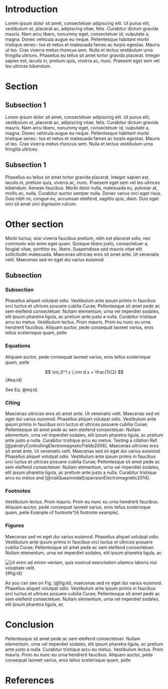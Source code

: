 # Introduction

Lorem ipsum dolor sit amet, consectetuer adipiscing elit. Ut
purus elit, vestibulum ut, placerat ac, adipiscing vitae, felis.
Curabitur dictum gravida mauris. Nam arcu libero, nonummy
eget, consectetuer id, vulputate a, magna. Donec vehicula
augue eu neque. Pellentesque habitant morbi tristique senec-
tus et netus et malesuada fames ac turpis egestas. Mauris
ut leo. Cras viverra metus rhoncus sem. Nulla et lectus
vestibulum urna fringilla ultrices. Phasellus eu tellus sit amet
tortor gravida placerat. Integer sapien est, iaculis in, pretium
quis, viverra ac, nunc. Praesent eget sem vel leo ultrices
bibendum.

# Section

## Subsection 1

Lorem ipsum dolor sit amet, consectetuer adipiscing elit. Ut
purus elit, vestibulum ut, placerat ac, adipiscing vitae, felis.
Curabitur dictum gravida mauris. Nam arcu libero, nonummy
eget, consectetuer id, vulputate a, magna. Donec vehicula
augue eu neque. Pellentesque habitant morbi tristique senec-
tus et netus et malesuada fames ac turpis egestas. Mauris
ut leo. Cras viverra metus rhoncus sem. Nulla et lectus
vestibulum urna fringilla ultrices.

## Subsection 1

Phasellus eu tellus sit amet
tortor gravida placerat. Integer sapien est, iaculis in, pretium
quis, viverra ac, nunc. Praesent eget sem vel leo ultrices
bibendum. Aenean faucibus. Morbi dolor nulla, malesuada
eu, pulvinar at, mollis ac, nulla. Curabitur auctor semper
nulla. Donec varius orci eget risus. Duis nibh mi, congue
eu, accumsan eleifend, sagittis quis, diam. Duis eget orci sit
amet orci dignissim rutrum.

# Other section

Morbi luctus, wisi viverra faucibus pretium, nibh est placerat
odio, nec commodo wisi enim eget quam. Quisque libero
justo, consectetuer a, feugiat vitae, porttitor eu, libero.
Suspendisse sed mauris vitae elit sollicitudin malesuada.
Maecenas ultricies eros sit amet ante. Ut venenatis velit.
Maecenas sed mi eget dui varius euismod. 

## Subsection


### Subsection

Phasellus aliquet
volutpat odio. Vestibulum ante ipsum primis in faucibus orci
luctus et ultrices posuere cubilia Curae; Pellentesque sit
amet pede ac sem eleifend consectetuer. Nullam elementum,
urna vel imperdiet sodales, elit ipsum pharetra ligula, ac
pretium ante justo a nulla. Curabitur tristique arcu eu metus.
Vestibulum lectus. Proin mauris. Proin eu nunc eu urna
hendrerit faucibus. Aliquam auctor, pede consequat laoreet
varius, eros tellus scelerisque quam, pelle


### Equations

Aliquam auctor, pede consequat laoreet
varius, eros tellus scelerisque quam, pelle

$$ \int_0^1 x \,\rm d x = \frac{1}{2} $$ {#eq:id}

See Eq.$~$@eq:id. 


### Citing

Maecenas ultricies eros sit amet ante. Ut venenatis velit.
Maecenas sed mi eget dui varius euismod. Phasellus aliquet
volutpat odio. Vestibulum ante ipsum primis in faucibus orci
luctus et ultrices posuere cubilia Curae; Pellentesque sit
amet pede ac sem eleifend consectetuer. Nullam elementum,
urna vel imperdiet sodales, elit ipsum pharetra ligula, ac
pretium ante justo a nulla. Curabitur tristique arcu eu metus. 
Testing a citation Ref.[@pendryControllingElectromagneticFields2006].
Maecenas ultricies eros sit amet ante. Ut venenatis velit.
Maecenas sed mi eget dui varius euismod. Phasellus aliquet
volutpat odio. Vestibulum ante ipsum primis in faucibus orci
luctus et ultrices posuere cubilia Curae; Pellentesque sit
amet pede ac sem eleifend consectetuer. Nullam elementum,
urna vel imperdiet sodales, elit ipsum pharetra ligula, ac
pretium ante justo a nulla. Curabitur tristique arcu eu metus and  [@vialQuasimodalExpansionElectromagnetic2014].

### Footnotes

Vestibulum lectus. Proin mauris. Proin eu nunc eu urna
hendrerit faucibus. Aliquam auctor, pede consequat laoreet
varius, eros tellus scelerisque quam, pelle
Example of footnote^[A footnote example].


### Figures

Maecenas sed mi eget dui varius euismod. Phasellus aliquet
volutpat odio. Vestibulum ante ipsum primis in faucibus orci
luctus et ultrices posuere cubilia Curae; Pellentesque sit
amet pede ac sem eleifend consectetuer. Nullam elementum,
urna vel imperdiet sodales, elit ipsum pharetra ligula, ac


![Ut enim ad minim veniam, quis nostrud exercitation ullamco laboris
nisi voluptate velit.](fig1.png){#fig:id}

As you can see on Fig. (@fig:id), maecenas sed mi eget dui varius euismod. 
Phasellus aliquet
volutpat odio. Vestibulum ante ipsum primis in faucibus orci
luctus et ultrices posuere cubilia Curae; Pellentesque sit
amet pede ac sem eleifend consectetuer. Nullam elementum,
urna vel imperdiet sodales, elit ipsum pharetra ligula, ac


# Conclusion

Pellentesque sit
amet pede ac sem eleifend consectetuer. Nullam elementum,
urna vel imperdiet sodales, elit ipsum pharetra ligula, ac
pretium ante justo a nulla. Curabitur tristique arcu eu metus.
Vestibulum lectus. Proin mauris. Proin eu nunc eu urna
hendrerit faucibus. Aliquam auctor, pede consequat laoreet
varius, eros tellus scelerisque quam, pelle

# References
